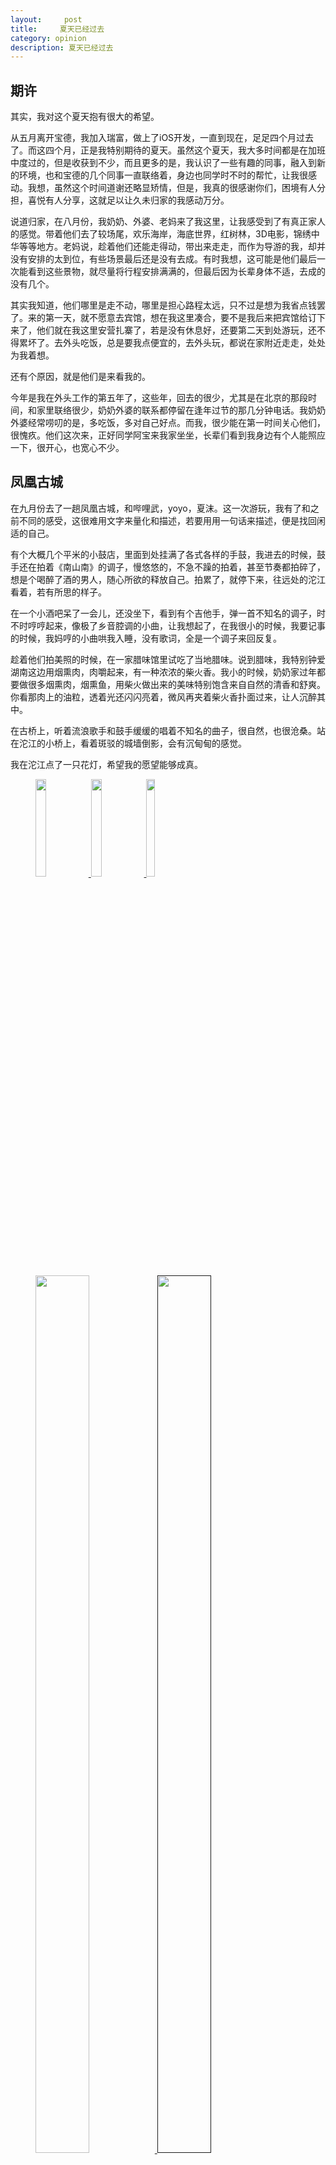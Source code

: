 ```yaml
---
layout:     post
title:     夏天已经过去
category: opinion
description: 夏天已经过去
---
```

## 期许
其实，我对这个夏天抱有很大的希望。

从五月离开宝德，我加入瑞富，做上了iOS开发，一直到现在，足足四个月过去了。而这四个月，正是我特别期待的夏天。虽然这个夏天，我大多时间都是在加班中度过的，但是收获到不少，而且更多的是，我认识了一些有趣的同事，融入到新的环境，也和宝德的几个同事一直联络着，身边也同学时不时的帮忙，让我很感动。我想，虽然这个时间道谢还略显矫情，但是，我真的很感谢你们，困境有人分担，喜悦有人分享，这就足以让久未归家的我感动万分。

说道归家，在八月份，我奶奶、外婆、老妈来了我这里，让我感受到了有真正家人的感觉。带着他们去了较场尾，欢乐海岸，海底世界，红树林，3D电影，锦绣中华等等地方。老妈说，趁着他们还能走得动，带出来走走，而作为导游的我，却并没有安排的太到位，有些场景最后还是没有去成。有时我想，这可能是他们最后一次能看到这些景物，就尽量将行程安排满满的，但最后因为长辈身体不适，去成的没有几个。

其实我知道，他们哪里是走不动，哪里是担心路程太远，只不过是想为我省点钱罢了。来的第一天，就不愿意去宾馆，想在我这里凑合，要不是我后来把宾馆给订下来了，他们就在我这里安营扎寨了，若是没有休息好，还要第二天到处游玩，还不得累坏了。去外头吃饭，总是要我点便宜的，去外头玩，都说在家附近走走，处处为我着想。

还有个原因，就是他们是来看我的。

今年是我在外头工作的第五年了，这些年，回去的很少，尤其是在北京的那段时间，和家里联络很少，奶奶外婆的联系都停留在逢年过节的那几分钟电话。我奶奶外婆经常唠叨的是，多吃饭，多对自己好点。而我，很少能在第一时间关心他们，很愧疚。他们这次来，正好同学阿宝来我家坐坐，长辈们看到我身边有个人能照应一下，很开心，也宽心不少。

## 凤凰古城
在九月份去了一趟凤凰古城，和哔哩武，yoyo，夏沫。这一次游玩，我有了和之前不同的感受，这很难用文字来量化和描述，若要用用一句话来描述，便是找回闲适的自己。

有个大概几个平米的小鼓店，里面到处挂满了各式各样的手鼓，我进去的时候，鼓手还在拍着《南山南》的调子，慢悠悠的，不急不躁的拍着，甚至节奏都拍碎了，想是个喝醉了酒的男人，随心所欲的释放自己。拍累了，就停下来，往远处的沱江看着，若有所思的样子。



在一个小酒吧呆了一会儿，还没坐下，看到有个吉他手，弹一首不知名的调子，时不时哼哼起来，像极了乡音腔调的小曲，让我想起了，在我很小的时候，我要记事的时候，我妈哼的小曲哄我入睡，没有歌词，全是一个调子来回反复。

趁着他们拍美照的时候，在一家腊味馆里试吃了当地腊味。说到腊味，我特别钟爱湖南这边用烟熏肉，肉嚼起来，有一种浓浓的柴火香。我小的时候，奶奶家过年都要做很多烟熏肉，烟熏鱼，用柴火做出来的美味特别饱含来自自然的清香和舒爽。你看那肉上的油粒，透着光还闪闪亮着，微风再夹着柴火香扑面过来，让人沉醉其中。

在古桥上，听着流浪歌手和鼓手缓缓的唱着不知名的曲子，很自然，也很沧桑。站在沱江的小桥上，看着斑驳的城墙倒影，会有沉甸甸的感觉。

我在沱江点了一只花灯，希望我的愿望能够成真。

<figure class="third">
    <a href="http://7xr0og.com1.z0.glb.clouddn.com/%202016-10-04%E4%B8%8B%E5%8D%888.55.08.png"> <img src="http://7xr0og.com1.z0.glb.clouddn.com/%202016-10-04%E4%B8%8B%E5%8D%888.55.08.png" width="20%" height="20%" > </a> 
    <a href="http://7xr0og.com1.z0.glb.clouddn.com/%202016-10-04%E4%B8%8B%E5%8D%888.55.08.png"><img src="http://7xr0og.com1.z0.glb.clouddn.com/%E5%B1%8F%E5%B9%95%E5%BF%AB%E7%85%A7%202016-10-04%20%E4%B8%8B%E5%8D%889.17.16.png" width="20%" height="20%"> </a>
    <a href="http://7xr0og.com1.z0.glb.clouddn.com/%202016-10-04%E4%B8%8B%E5%8D%888.55.08.png"><img src="http://7xr0og.com1.z0.glb.clouddn.com/%E5%B1%8F%E5%B9%95%E5%BF%AB%E7%85%A7%202016-10-04%20%E4%B8%8B%E5%8D%889.16.28.png" width="18%" height="20%"> </a>
    
</figure>

<figure class="half">
	<a href="http://7xr0og.com1.z0.glb.clouddn.com/%202016-10-04%E4%B8%8B%E5%8D%888.55.08.png"> <img src="http://7xr0og.com1.z0.glb.clouddn.com/2.jpg" width="45%" height="60%"> 
	<a href=""http://7xr0og.com1.z0.glb.clouddn.com/%202016-10-04%E4%B8%8B%E5%8D%888.55.08.png"> <img src="http://7xr0og.com1.z0.glb.clouddn.com/IMG_4970.JPG" width="45%" height="60%"> 
</figure>



















